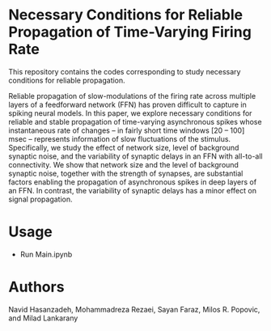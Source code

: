 # Necessary Conditions for Reliable Propagation of Time-Varying Firing Rate

This repository contains the codes corresponding to study necessary conditions for reliable propagation.

Reliable propagation of slow-modulations of the firing rate across multiple layers of a feedforward network (FFN) has proven difficult to capture in spiking neural models. In this paper, we explore necessary conditions for reliable and stable propagation of time-varying asynchronous spikes whose instantaneous rate of changes – in fairly short time windows [20 – 100] msec – represents information of slow fluctuations of the stimulus. Specifically, we study the effect of network size, level of background synaptic noise, and the variability of synaptic delays in an FFN with all-to-all connectivity. We show that network size and the level of background synaptic noise, together with the strength of synapses, are substantial factors enabling the propagation of asynchronous spikes in deep layers of an FFN. In contrast, the variability of synaptic delays has a minor effect on signal propagation.


# Usage
 - Run Main.ipynb

# Authors
Navid Hasanzadeh, Mohammadreza Rezaei, Sayan Faraz, Milos R. Popovic, and Milad Lankarany
